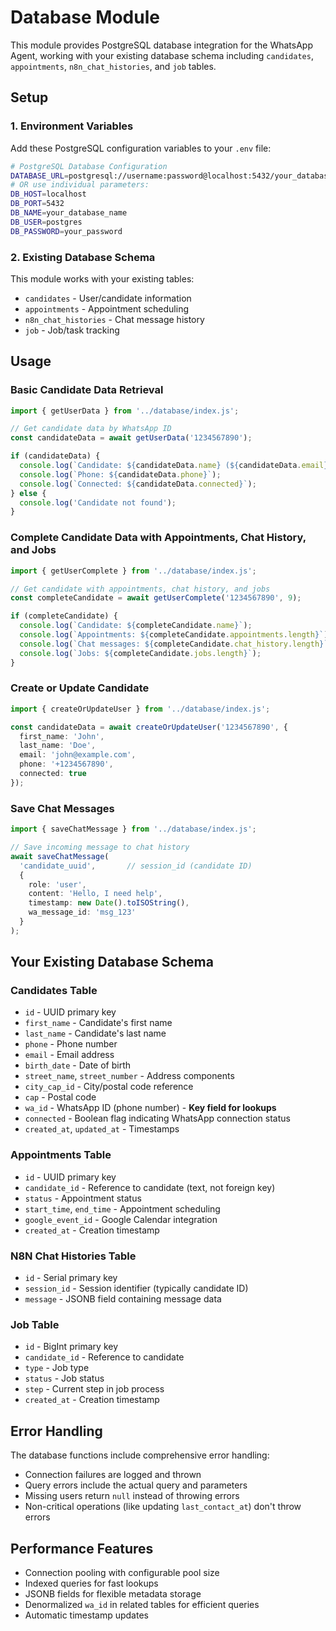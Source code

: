 # Database Module

This module provides PostgreSQL database integration for the WhatsApp Agent, working with your existing database schema including `candidates`, `appointments`, `n8n_chat_histories`, and `job` tables.

## Setup

### 1. Environment Variables

Add these PostgreSQL configuration variables to your `.env` file:

```bash
# PostgreSQL Database Configuration
DATABASE_URL=postgresql://username:password@localhost:5432/your_database_name
# OR use individual parameters:
DB_HOST=localhost
DB_PORT=5432
DB_NAME=your_database_name
DB_USER=postgres
DB_PASSWORD=your_password
```

### 2. Existing Database Schema

This module works with your existing tables:
- `candidates` - User/candidate information
- `appointments` - Appointment scheduling
- `n8n_chat_histories` - Chat message history
- `job` - Job/task tracking

## Usage

### Basic Candidate Data Retrieval

```typescript
import { getUserData } from '../database/index.js';

// Get candidate data by WhatsApp ID
const candidateData = await getUserData('1234567890');

if (candidateData) {
  console.log(`Candidate: ${candidateData.name} (${candidateData.email})`);
  console.log(`Phone: ${candidateData.phone}`);
  console.log(`Connected: ${candidateData.connected}`);
} else {
  console.log('Candidate not found');
}
```

### Complete Candidate Data with Appointments, Chat History, and Jobs

```typescript
import { getUserComplete } from '../database/index.js';

// Get candidate with appointments, chat history, and jobs
const completeCandidate = await getUserComplete('1234567890', 9);

if (completeCandidate) {
  console.log(`Candidate: ${completeCandidate.name}`);
  console.log(`Appointments: ${completeCandidate.appointments.length}`);
  console.log(`Chat messages: ${completeCandidate.chat_history.length}`);
  console.log(`Jobs: ${completeCandidate.jobs.length}`);
}
```

### Create or Update Candidate

```typescript
import { createOrUpdateUser } from '../database/index.js';

const candidateData = await createOrUpdateUser('1234567890', {
  first_name: 'John',
  last_name: 'Doe',
  email: 'john@example.com',
  phone: '+1234567890',
  connected: true
});
```

### Save Chat Messages

```typescript
import { saveChatMessage } from '../database/index.js';

// Save incoming message to chat history
await saveChatMessage(
  'candidate_uuid',       // session_id (candidate ID)
  {
    role: 'user',
    content: 'Hello, I need help',
    timestamp: new Date().toISOString(),
    wa_message_id: 'msg_123'
  }
);
```

## Your Existing Database Schema

### Candidates Table

- `id` - UUID primary key
- `first_name` - Candidate's first name
- `last_name` - Candidate's last name  
- `phone` - Phone number
- `email` - Email address
- `birth_date` - Date of birth
- `street_name`, `street_number` - Address components
- `city_cap_id` - City/postal code reference
- `cap` - Postal code
- `wa_id` - WhatsApp ID (phone number) - **Key field for lookups**
- `connected` - Boolean flag indicating WhatsApp connection status
- `created_at`, `updated_at` - Timestamps

### Appointments Table

- `id` - UUID primary key
- `candidate_id` - Reference to candidate (text, not foreign key)
- `status` - Appointment status
- `start_time`, `end_time` - Appointment scheduling
- `google_event_id` - Google Calendar integration
- `created_at` - Creation timestamp

### N8N Chat Histories Table

- `id` - Serial primary key
- `session_id` - Session identifier (typically candidate ID)
- `message` - JSONB field containing message data

### Job Table

- `id` - BigInt primary key
- `candidate_id` - Reference to candidate
- `type` - Job type
- `status` - Job status
- `step` - Current step in job process
- `created_at` - Creation timestamp

## Error Handling

The database functions include comprehensive error handling:

- Connection failures are logged and thrown
- Query errors include the actual query and parameters
- Missing users return `null` instead of throwing errors
- Non-critical operations (like updating `last_contact_at`) don't throw errors

## Performance Features

- Connection pooling with configurable pool size
- Indexed queries for fast lookups
- JSONB fields for flexible metadata storage
- Denormalized `wa_id` in related tables for efficient queries
- Automatic timestamp updates
